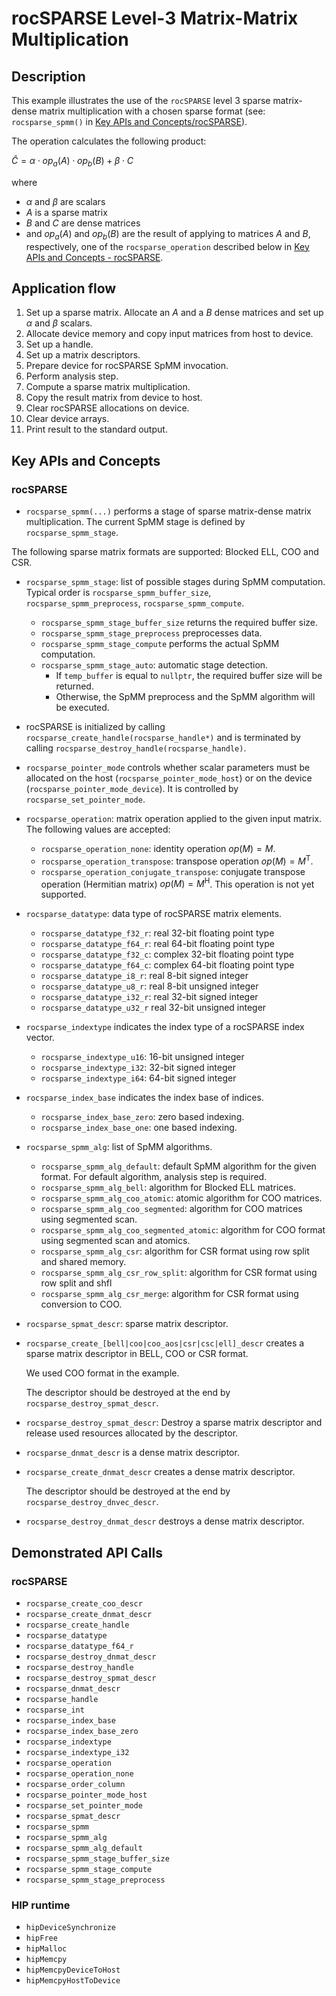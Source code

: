 # rocSPARSE Level-3 Matrix-Matrix Multiplication

## Description

This example illustrates the use of the `rocSPARSE` level 3 sparse matrix-dense matrix multiplication with a chosen sparse format (see: `rocsparse_spmm()` in [Key APIs and Concepts/rocSPARSE](#rocsparse)).

The operation calculates the following product:

$\hat{C} = \alpha \cdot op_a(A) \cdot op_b(B) + \beta \cdot C$

where

- $\alpha$ and $\beta$ are scalars
- $A$ is a sparse matrix
- $B$ and $C$ are dense matrices
- and $op_a(A)$ and $op_b(B)$ are the result of applying to matrices $A$ and $B$, respectively, one of the `rocsparse_operation` described below in [Key APIs and Concepts - rocSPARSE](#rocsparse).

## Application flow

1. Set up a sparse matrix. Allocate an $A$ and a $B$ dense matrices and set up $\alpha$ and $\beta$ scalars.
2. Allocate device memory and copy input matrices from host to device.
3. Set up a handle.
4. Set up a matrix descriptors.
5. Prepare device for rocSPARSE SpMM invocation.
6. Perform analysis step.
7. Compute a sparse matrix multiplication.
8. Copy the result matrix from device to host.
9. Clear rocSPARSE allocations on device.
10. Clear device arrays.
11. Print result to the standard output.

## Key APIs and Concepts

### rocSPARSE

- `rocsparse_spmm(...)` performs a stage of sparse matrix-dense matrix multiplication. The current SpMM stage is defined by `rocsparse_spmm_stage`.

The following sparse matrix formats are supported: Blocked ELL, COO and CSR.

- `rocsparse_spmm_stage`: list of possible stages during SpMM computation. Typical order is `rocsparse_spmm_buffer_size`, `rocsparse_spmm_preprocess`, `rocsparse_spmm_compute`.
  - `rocsparse_spmm_stage_buffer_size` returns the required buffer size.
  - `rocsparse_spmm_stage_preprocess` preprocesses data.
  - `rocsparse_spmm_stage_compute` performs the actual SpMM computation.
  - `rocsparse_spmm_stage_auto`: automatic stage detection.
    - If `temp_buffer` is equal to `nullptr`, the required buffer size will be returned.
    - Otherwise, the SpMM preprocess and the SpMM algorithm will be executed.

- rocSPARSE is initialized by calling `rocsparse_create_handle(rocsparse_handle*)` and is terminated by calling `rocsparse_destroy_handle(rocsparse_handle)`.
- `rocsparse_pointer_mode` controls whether scalar parameters must be allocated on the host (`rocsparse_pointer_mode_host`) or on the device (`rocsparse_pointer_mode_device`). It is controlled by `rocsparse_set_pointer_mode`.
- `rocsparse_operation`: matrix operation applied to the given input matrix. The following values are accepted:
  - `rocsparse_operation_none`: identity operation $op(M) = M$.
  - `rocsparse_operation_transpose`: transpose operation $op(M) = M^\mathrm{T}$.
  - `rocsparse_operation_conjugate_transpose`: conjugate transpose operation (Hermitian matrix) $op(M) = M^\mathrm{H}$. This operation is not yet supported.

- `rocsparse_datatype`: data type of rocSPARSE matrix elements.
  - `rocsparse_datatype_f32_r`: real 32-bit floating point type
  - `rocsparse_datatype_f64_r`: real 64-bit floating point type
  - `rocsparse_datatype_f32_c`: complex 32-bit floating point type
  - `rocsparse_datatype_f64_c`: complex 64-bit floating point type
  - `rocsparse_datatype_i8_r`: real 8-bit signed integer
  - `rocsparse_datatype_u8_r`: real 8-bit unsigned integer
  - `rocsparse_datatype_i32_r`: real 32-bit signed integer
  - `rocsparse_datatype_u32_r` real 32-bit unsigned integer

- `rocsparse_indextype` indicates the index type of a rocSPARSE index vector.
  - `rocsparse_indextype_u16`: 16-bit unsigned integer
  - `rocsparse_indextype_i32`: 32-bit signed integer
  - `rocsparse_indextype_i64`: 64-bit signed integer

- `rocsparse_index_base` indicates the index base of indices.
  - `rocsparse_index_base_zero`: zero based indexing.
  - `rocsparse_index_base_one`: one based indexing.

- `rocsparse_spmm_alg`: list of SpMM algorithms.
  - `rocsparse_spmm_alg_default`: default SpMM algorithm for the given format. For default algorithm, analysis step is required.
  - `rocsparse_spmm_alg_bell`: algorithm for Blocked ELL matrices.
  - `rocsparse_spmm_alg_coo_atomic`: atomic algorithm for COO matrices.
  - `rocsparse_spmm_alg_coo_segmented`: algorithm for COO matrices using segmented scan.
  - `rocsparse_spmm_alg_coo_segmented_atomic`: algorithm for COO format using segmented scan and atomics.
  - `rocsparse_spmm_alg_csr`: algorithm for CSR format using row split and shared memory.
  - `rocsparse_spmm_alg_csr_row_split`: algorithm for CSR format using row split and shfl
  - `rocsparse_spmm_alg_csr_merge`: algorithm for CSR format using conversion to COO.

- `rocsparse_spmat_descr`: sparse matrix descriptor.
- `rocsparse_create_[bell|coo|coo_aos|csr|csc|ell]_descr` creates a sparse matrix descriptor in BELL, COO or CSR format.

    We used COO format in the example.

    The descriptor should be destroyed at the end by `rocsparse_destroy_spmat_descr`.
- `rocsparse_destroy_spmat_descr`: Destroy a sparse matrix descriptor and release used resources allocated by the descriptor.

- `rocsparse_dnmat_descr` is a dense matrix descriptor.
- `rocsparse_create_dnmat_descr` creates a dense matrix descriptor.

    The descriptor should be destroyed at the end by `rocsparse_destroy_dnvec_descr`.
- `rocsparse_destroy_dnmat_descr` destroys a dense matrix descriptor.

## Demonstrated API Calls

### rocSPARSE

- `rocsparse_create_coo_descr`
- `rocsparse_create_dnmat_descr`
- `rocsparse_create_handle`
- `rocsparse_datatype`
- `rocsparse_datatype_f64_r`
- `rocsparse_destroy_dnmat_descr`
- `rocsparse_destroy_handle`
- `rocsparse_destroy_spmat_descr`
- `rocsparse_dnmat_descr`
- `rocsparse_handle`
- `rocsparse_int`
- `rocsparse_index_base`
- `rocsparse_index_base_zero`
- `rocsparse_indextype`
- `rocsparse_indextype_i32`
- `rocsparse_operation`
- `rocsparse_operation_none`
- `rocsparse_order_column`
- `rocsparse_pointer_mode_host`
- `rocsparse_set_pointer_mode`
- `rocsparse_spmat_descr`
- `rocsparse_spmm`
- `rocsparse_spmm_alg`
- `rocsparse_spmm_alg_default`
- `rocsparse_spmm_stage_buffer_size`
- `rocsparse_spmm_stage_compute`
- `rocsparse_spmm_stage_preprocess`

### HIP runtime

- `hipDeviceSynchronize`
- `hipFree`
- `hipMalloc`
- `hipMemcpy`
- `hipMemcpyDeviceToHost`
- `hipMemcpyHostToDevice`
